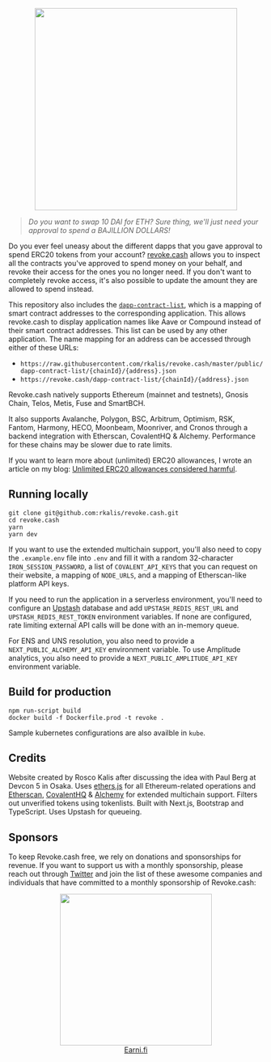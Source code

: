 <p align="center">
  <img width="400" src="public/assets/images/revoke.png">
</p>

> _Do you want to swap 10 DAI for ETH? Sure thing, we'll just need your approval to spend a BAJILLION DOLLARS!_

Do you ever feel uneasy about the different dapps that you gave approval to spend ERC20 tokens from your account? [revoke.cash](https://revoke.cash) allows you to inspect all the contracts you've approved to spend money on your behalf, and revoke their access for the ones you no longer need. If you don't want to completely revoke access, it's also possible to update the amount they are allowed to spend instead.

This repository also includes the [`dapp-contract-list`](/public/dapp-contract-list/), which is a mapping of smart contract addresses to the corresponding application. This allows revoke.cash to display application names like Aave or Compound instead of their smart contract addresses. This list can be used by any other application. The name mapping for an address can be accessed through either of these URLs:

- `https://raw.githubusercontent.com/rkalis/revoke.cash/master/public/dapp-contract-list/{chainId}/{address}.json`
- `https://revoke.cash/dapp-contract-list/{chainId}/{address}.json`

Revoke.cash natively supports Ethereum (mainnet and testnets), Gnosis Chain, Telos, Metis, Fuse and SmartBCH.

It also supports Avalanche, Polygon, BSC, Arbitrum, Optimism, RSK, Fantom, Harmony, HECO, Moonbeam, Moonriver, and Cronos through a backend integration with Etherscan, CovalentHQ & Alchemy. Performance for these chains may be slower due to rate limits.

If you want to learn more about (unlimited) ERC20 allowances, I wrote an article on my blog: [Unlimited ERC20 allowances considered harmful](https://kalis.me/unlimited-erc20-allowances/).

## Running locally

```
git clone git@github.com:rkalis/revoke.cash.git
cd revoke.cash
yarn
yarn dev
```

If you want to use the extended multichain support, you'll also need to copy the `.example.env` file into `.env` and fill it with a random 32-character `IRON_SESSION_PASSWORD`, a list of `COVALENT_API_KEYS` that you can request on their website, a mapping of `NODE_URLS`, and a mapping of Etherscan-like platform API keys.

If you need to run the application in a serverless environment, you'll need to configure an [Upstash](https://upstash.com) database and add `UPSTASH_REDIS_REST_URL` and `UPSTASH_REDIS_REST_TOKEN` environment variables. If none are configured, rate limiting external API calls will be done with an in-memory queue.

For ENS and UNS resolution, you also need to provide a `NEXT_PUBLIC_ALCHEMY_API_KEY` environment variable. To use Amplitude analytics, you also need to provide a `NEXT_PUBLIC_AMPLITUDE_API_KEY` environment variable.

## Build for production
```
npm run-script build
docker build -f Dockerfile.prod -t revoke .
```

Sample kubernetes configurations are also availble in `kube`.

## Credits

Website created by Rosco Kalis after discussing the idea with Paul Berg at Devcon 5 in Osaka. Uses [ethers.js](https://github.com/ethers-io/ethers.js) for all Ethereum-related operations and [Etherscan](https://etherscan.io), [CovalentHQ](https://www.covalenthq.com/) & [Alchemy](https://www.alchemy.com/) for extended multichain support. Filters out unverified tokens using tokenlists. Built with Next.js, Bootstrap and TypeScript. Uses Upstash for queueing.

## Sponsors

To keep Revoke.cash free, we rely on donations and sponsorships for revenue. If you want to support us with a monthly sponsorship, please reach out through [Twitter](https://twitter.com/RevokeCash) and join the list of these awesome companies and individuals that have committed to a monthly sponsorship of Revoke.cash:

<p align="center">
  <a href="https://earni.fi">
    <img width="300" src="public/assets/images/vendor/earnifi.png">
    <br />
    Earni.fi
  </a>
</p>
